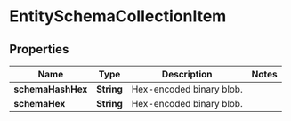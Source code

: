 

# EntitySchemaCollectionItem


## Properties

| Name | Type | Description | Notes |
|------------ | ------------- | ------------- | -------------|
|**schemaHashHex** | **String** | Hex-encoded binary blob. |  |
|**schemaHex** | **String** | Hex-encoded binary blob. |  |



